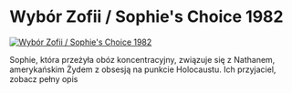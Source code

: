 Wybór Zofii / Sophie's Choice 1982 
=============
[![Wybór Zofii / Sophie's Choice 1982 ](http://vidos.pl/images/player.gif)](http://vidos.pl/wybor-zofii-sophie-s-choice-1982)

 Sophie, która przeżyła obóz koncentracyjny, związuje się z Nathanem, amerykańskim Żydem z obsesją na punkcie Holocaustu. Ich przyjaciel, zobacz pełny opis

